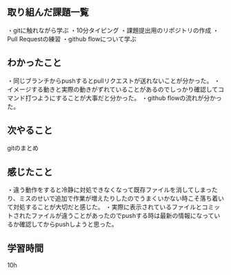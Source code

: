 ## 取り組んだ課題一覧
・gitに触れながら学ぶ
・10分タイピング
・課題提出用のリポジトリの作成
・Pull Requestの練習
・github flowについて学ぶ

## わかったこと
・同じブランチからpushするとpullリクエストが送れないことが分かった。
・イメージする動きと実際の動きがずれていることがあるのでしっかり確認してコマンド打つようにすることが大事だと分かった。
・github flowの流れが分かった。

## 次やること
gitのまとめ
## 感じたこと
・違う動作をすると冷静に対処できなくなって既存ファイルを消してしまったり、ミスのせいで追加で作業が増えたりしたのでうまくいかない時こそ落ち着いて対処することが大切だと感じた。
・実際に表示されているファイルとコミットされたファイルが違うことがあったのでpushする時は最新の情報になっているか確認してからpushしようと思った。
## 学習時間
10h
